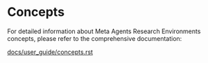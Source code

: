 # Concepts

For detailed information about Meta Agents Research Environments concepts, please refer to the comprehensive documentation:

[docs/user_guide/concepts.rst](../docs/user_guide/concepts.rst)
